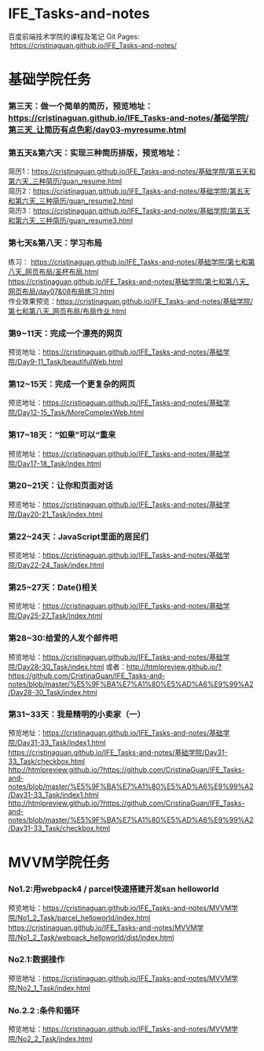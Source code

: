 # IFE_Tasks-and-notes
百度前端技术学院的课程及笔记
Git Pages:  https://cristinaguan.github.io/IFE_Tasks-and-notes/

# 基础学院任务<br>
### 第三天：做一个简单的简历，预览地址：https://cristinaguan.github.io/IFE_Tasks-and-notes/基础学院/第三天_让简历有点色彩/day03-myresume.html

### 第五天&第六天：实现三种简历排版，预览地址：
简历1：https://cristinaguan.github.io/IFE_Tasks-and-notes/基础学院/第五天和第六天_三种简历/guan_resume.html<br>
简历2：https://cristinaguan.github.io/IFE_Tasks-and-notes/基础学院/第五天和第六天_三种简历/guan_resume2.html <br>
简历3：https://cristinaguan.github.io/IFE_Tasks-and-notes/基础学院/第五天和第六天_三种简历/guan_resume3.html

### 第七天&第八天：学习布局
练习：
https://cristinaguan.github.io/IFE_Tasks-and-notes/基础学院/第七和第八天_网页布局/圣杯布局.html<br>
https://cristinaguan.github.io/IFE_Tasks-and-notes/基础学院/第七和第八天_网页布局/day07&08布局练习.html<br>
作业效果预览：https://cristinaguan.github.io/IFE_Tasks-and-notes/基础学院/第七和第八天_网页布局/布局作业.html

### 第9~11天：完成一个漂亮的网页
预览地址：https://cristinaguan.github.io/IFE_Tasks-and-notes/基础学院/Day9-11_Task/beautifulWeb.html<br>

### 第12~15天：完成一个更复杂的网页
预览地址：https://cristinaguan.github.io/IFE_Tasks-and-notes/基础学院/Day12-15_Task/MoreComplexWeb.html<br>

### 第17~18天：“如果”可以“重来
预览地址：https://cristinaguan.github.io/IFE_Tasks-and-notes/基础学院/Day17-18_Task/index.html

### 第20~21天：让你和页面对话 <br>
预览地址：https://cristinaguan.github.io/IFE_Tasks-and-notes/基础学院/Day20-21_Task/index.html<br>

### 第22~24天：JavaScript里面的居民们 <br>
预览地址：https://cristinaguan.github.io/IFE_Tasks-and-notes/基础学院/Day22-24_Task/index.html

### 第25~27天：Date()相关 <br>
预览地址：https://cristinaguan.github.io/IFE_Tasks-and-notes/基础学院/Day25-27_Task/index.html

### 第28~30:给爱的人发个邮件吧
预览地址：https://cristinaguan.github.io/IFE_Tasks-and-notes/基础学院/Day28-30_Task/index.html
或者：http://htmlpreview.github.io/?https://github.com/CristinaGuan/IFE_Tasks-and-notes/blob/master/%E5%9F%BA%E7%A1%80%E5%AD%A6%E9%99%A2/Day28-30_Task/index.html

### 第31~33天：我是精明的小卖家（一）
预览地址：https://cristinaguan.github.io/IFE_Tasks-and-notes/基础学院/Day31-33_Task/index1.html <br>
https://cristinaguan.github.io/IFE_Tasks-and-notes/基础学院/Day31-33_Task/checkbox.html<br>
http://htmlpreview.github.io/?https://github.com/CristinaGuan/IFE_Tasks-and-notes/blob/master/%E5%9F%BA%E7%A1%80%E5%AD%A6%E9%99%A2/Day31-33_Task/index1.html <br>
http://htmlpreview.github.io/?https://github.com/CristinaGuan/IFE_Tasks-and-notes/blob/master/%E5%9F%BA%E7%A1%80%E5%AD%A6%E9%99%A2/Day31-33_Task/checkbox.html


# MVVM学院任务<br>
### No1.2:用webpack4 / parcel快速搭建开发san helloworld  <br>
预览地址：https://cristinaguan.github.io/IFE_Tasks-and-notes/MVVM学院/No1_2_Task/parcel_helloworld/index.html<br>
https://cristinaguan.github.io/IFE_Tasks-and-notes/MVVM学院/No1_2_Task/webpack_helloworld/dist/index.html<br>
### No2.1:数据操作
预览地址：https://cristinaguan.github.io/IFE_Tasks-and-notes/MVVM学院/No2_1_Task/index.html

### No.2.2 :条件和循环
预览地址：https://cristinaguan.github.io/IFE_Tasks-and-notes/MVVM学院/No2_2_Task/index.html

